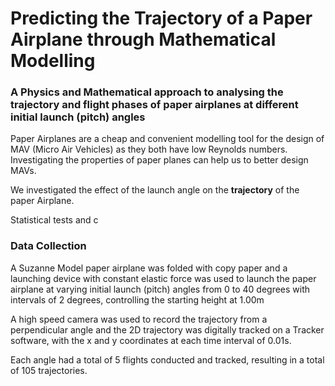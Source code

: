 # Predicting the Trajectory of a Paper Airplane through Mathematical Modelling
### A Physics and Mathematical approach to analysing the trajectory and flight phases of paper airplanes at different initial launch (pitch) angles

Paper Airplanes are a  cheap and convenient modelling tool for the design of MAV (Micro Air Vehicles) as they both have low Reynolds numbers. Investigating the properties of paper planes can help us to better design MAVs.

We investigated the effect of the launch angle on the **trajectory** of the paper Airplane.

Statistical tests and c

### Data Collection
A Suzanne Model paper airplane was folded with copy paper and a launching device with constant elastic force was used to launch the paper airplane at varying initial launch (pitch) angles from 0 to 40 degrees with intervals of 2 degrees, controlling the starting height at 1.00m

A high speed camera was used to record the trajectory from a perpendicular angle and the 2D trajectory was digitally tracked on a Tracker software, with the x and y coordinates at each time interval of 0.01s.

Each angle had a total of 5 flights conducted and tracked, resulting in a total of 105 trajectories.

